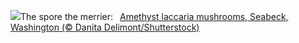 ![](https://www.bing.com/th?id=OHR.AmethystLaccaria_EN-US0640413961_UHD.jpg&w=1000)The spore the merrier:&nbsp;&ensp;[Amethyst laccaria mushrooms, Seabeck, Washington (© Danita Delimont/Shutterstock)](https://www.bing.com/th?id=OHR.AmethystLaccaria_EN-US0640413961_UHD.jpg)
<br><br/>
